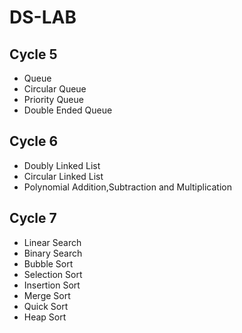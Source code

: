 # DS-LAB

<h2>Cycle 5 </h2>
<ul>
  <li>Queue</li>
  <li>Circular Queue</li>
  <li>Priority Queue</li>
  <li>Double Ended Queue</li>
</ul>

<h2>Cycle 6 </h2>
<ul>
  <li>Doubly Linked List</li>
  <li>Circular Linked List</li>
  <li>Polynomial Addition,Subtraction and Multiplication</li>
  
</ul>

<h2>Cycle 7 </h2>
<ul>
  <li>Linear Search </li>
  <li>Binary Search </li>
  <li>Bubble Sort </li>
  <li>Selection Sort </li>
  <li>Insertion Sort </li>
  <li>Merge Sort </li>
  <li>Quick Sort </li>
  <li>Heap Sort </li>
  
</ul>
